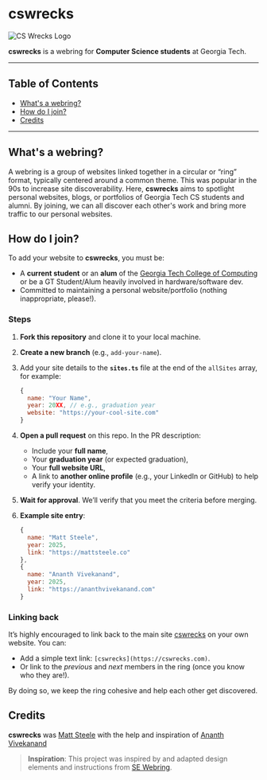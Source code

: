 # cswrecks

![CS Wrecks Logo](https://www.cswrecks.com/cswrecks-logo.png)


**cswrecks** is a webring for **Computer Science students** at Georgia Tech.

---

## Table of Contents
- [What's a webring?](#whats-a-webring)
- [How do I join?](#how-do-i-join)
- [Credits](#credits)

---

## What's a webring?
A webring is a group of websites linked together in a circular or “ring” format, typically centered around a common theme. This was popular in the 90s to increase site discoverability. Here, **cswrecks** aims to spotlight personal websites, blogs, or portfolios of Georgia Tech CS students and alumni. By joining, we can all discover each other's work and bring more traffic to our personal websites.

## How do I join?
To add your website to **cswrecks**, you must be:
- A **current student** or an **alum** of the [Georgia Tech College of Computing](https://www.cc.gatech.edu/) or be a GT Student/Alum heavily involved in hardware/software dev.
- Committed to maintaining a personal website/portfolio (nothing inappropriate, please!).

### Steps
1. **Fork this repository** and clone it to your local machine.
2. **Create a new branch** (e.g., `add-your-name`).
3. Add your site details to the **`sites.ts`** file at the end of the `allSites` array, for example:
   ```js
   {
     name: "Your Name",
     year: 20XX, // e.g., graduation year
     website: "https://your-cool-site.com"
   }
4. **Open a pull request** on this repo. In the PR description:
   - Include your **full name**,
   - Your **graduation year** (or expected graduation),
   - Your **full website URL**,
   - A link to **another online profile** (e.g., your LinkedIn or GitHub) to help verify your identity.

5. **Wait for approval**. We’ll verify that you meet the criteria before merging.

6. **Example site entry**:
   ```js
   {
     name: "Matt Steele",
     year: 2025,
     link: "https://mattsteele.co"
   },
   {
     name: "Ananth Vivekanand",
     year: 2025,
     link: "https://ananthvivekanand.com"
   }


### Linking back
It’s highly encouraged to link back to the main site [cswrecks](https://cswrecks.com) on your own website. You can:
- Add a simple text link: `[cswrecks](https://cswrecks.com)`.
- Or link to the *previous* and *next* members in the ring (once you know who they are!).

By doing so, we keep the ring cohesive and help each other get discovered.





## Credits
**cswrecks** was [Matt Steele](https://www.mattsteele.co/) with the help and inspiration of [Ananth Vivekanand](https://ananthvivekanand.com/)

> **Inspiration**: This project was inspired by and adapted design elements and instructions from [SE Webring](https://se-webring.xyz).
